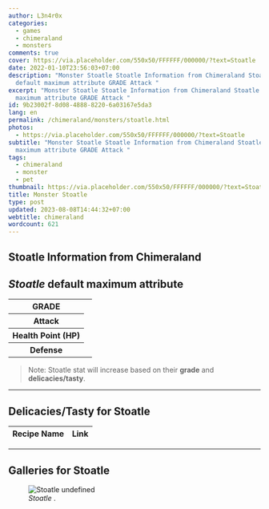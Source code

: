 ```yaml
---
author: L3n4r0x
categories:
  - games
  - chimeraland
  - monsters
comments: true
cover: https://via.placeholder.com/550x50/FFFFFF/000000/?text=Stoatle
date: 2022-01-10T23:56:03+07:00
description: "Monster Stoatle Stoatle Information from Chimeraland Stoatle
  default maximum attribute GRADE Attack "
excerpt: "Monster Stoatle Stoatle Information from Chimeraland Stoatle default
  maximum attribute GRADE Attack "
id: 9b23002f-8d08-4888-8220-6a03167e5da3
lang: en
permalink: /chimeraland/monsters/stoatle.html
photos:
  - https://via.placeholder.com/550x50/FFFFFF/000000/?text=Stoatle
subtitle: "Monster Stoatle Stoatle Information from Chimeraland Stoatle default
  maximum attribute GRADE Attack "
tags:
  - chimeraland
  - monster
  - pet
thumbnail: https://via.placeholder.com/550x50/FFFFFF/000000/?text=Stoatle
title: Monster Stoatle
type: post
updated: 2023-08-08T14:44:32+07:00
webtitle: chimeraland
wordcount: 621
---
```


<link
  rel="stylesheet"
  href="https://rawcdn.githack.com/dimaslanjaka/Web-Manajemen/870a349/css/bootstrap-5-3-0-alpha3-wrapper.css"
/>
<section id="bootstrap-wrapper">
  <div data-bs-theme="dark">
    <h2>Stoatle Information from Chimeraland</h2>
    <h2 id="attribute"><i>Stoatle</i> default maximum attribute</h2>
    <div class="row">
      <div class="col mb-2">
        <div class="card">
          <div class="card-body">
            <table>
              <tr>
                <th>GRADE</th>
                <td><br /></td>
              </tr>
              <tr>
                <th>Attack</th>
                <td></td>
              </tr>
              <tr>
                <th>Health Point (HP)</th>
                <td></td>
              </tr>
              <tr>
                <th>Defense</th>
                <td></td>
              </tr>
            </table>
          </div>
        </div>
      </div>
    </div>
    <blockquote class="bd-callout bd-callout-warning">
      Note: Stoatle stat will increase based on their <b>grade</b> and
      <b>delicacies/tasty</b>.
    </blockquote>
    <hr />
    <h2 id="delicacies">Delicacies/Tasty for Stoatle</h2>
    <div class="card">
      <div class="card-body">
        <div class="table-responsive">
          <table class="table table-striped">
            <thead>
              <tr>
                <th>Recipe Name</th>
                <th>Link</th>
              </tr>
            </thead>
            <tbody></tbody>
          </table>
        </div>
      </div>
    </div>
    <hr />
    <div id="gallery">
      <h2>Galleries for Stoatle</h2>
      <div class="row">
        <div class="col-lg-6 col-12">
          <figure>
            <img
              src="https://www.webmanajemen.com/undefined"
              alt="Stoatle undefined"
            />
            <figcaption style="word-wrap: break-word">
              <i>Stoatle</i> .
            </figcaption>
          </figure>
        </div>
      </div>
    </div>
  </div>
</section>